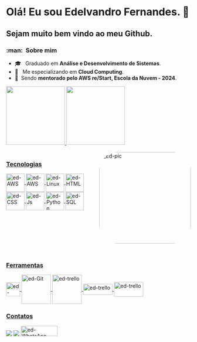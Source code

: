 # Olá! Eu sou Edelvandro Fernandes. 👋
## Sejam muito bem vindo ao meu Github.



<h3> :man: &nbsp;Sobre mim </h3>

 
- 🎓 &nbsp; Graduado em **Análise e Desenvolvimento de Sistemas**.
- 🌱 &nbsp; Me especializando em  **Cloud Computing**.
- :rocket: &nbsp;Sendo **mentorado pelo AWS re/Start, Escola da Nuvem - 2024**. 


<div style="display: inline_block">
  <a href="https://github.com/edelvandro">
  <img height="160em" src="https://github-readme-stats.vercel.app/api?username=edelvandro&show_icons=true&theme=dracula&include_all_commits=true&count_private=true">
  <img height="160em" src="https://github-readme-stats.vercel.app/api/top-langs/?username=edelvandro&layout=compact&langs_count=7&theme=dracula">
</div>
  
 <br>
  
 <a href="https://github.com/edelvandro">
 <img align="right" alt="Ed-pic" height="250" style="border-radius:50px;"
 src="https://c.tenor.com/NOYF3f82b_gAAAAC/programmer.gif">
  
  ### Tecnologias 
  
 <div style="display: inline_block">
  <img align="center" alt="ed-AWS" height="50" width="50" src="https://cdn.jsdelivr.net/gh/devicons/devicon@latest/icons/amazonwebservices/amazonwebservices-original-wordmark.svg"> 
  <img align="center" alt="ed-AWS" height="50" width="50" src="https://cdn.jsdelivr.net/gh/devicons/devicon/icons/linux/linux-original.svg">
  <img align="center" alt="ed-Linux" height="50" width="50" src="https://cdn.jsdelivr.net/gh/devicons/devicon/icons/linux/linux-original.svg">
  <img align="center" alt="ed-HTML" height="50" width="50" src="https://cdn.jsdelivr.net/gh/devicons/devicon/icons/html5/html5-original-wordmark.svg">
  <img align="center" alt="ed-CSS" height="50" width="50" src="https://cdn.jsdelivr.net/gh/devicons/devicon/icons/css3/css3-original-wordmark.svg">
  <img align="center" alt="ed-Js" height="50" width="50" src="https://cdn.jsdelivr.net/gh/devicons/devicon/icons/javascript/javascript-original.svg">
  <img align="center" alt="ed-Python" height="50" width="50" src="https://cdn.jsdelivr.net/gh/devicons/devicon/icons/python/python-original-wordmark.svg">
  <img align="center" alt="ed-SQL" height="50" width="50" src="https://cdn-icons-png.flaticon.com/512/29/29165.png">

  <svg xmlns="http://www.w3.org/2000/svg" x="0px" y="0px" width="100" height="100" viewBox="0 0 48 48">

 </div>
  

  
  <br>
  
  ### Ferramentas 
  
  <div style="display: inline_block">
   <img align="center" alt="ed-vsCode" height="38" width="38"src="https://cdn.jsdelivr.net/gh/devicons/devicon/icons/vscode/vscode-original-wordmark.svg">
   <img align="center" alt="ed-Git" height="80" width="80" src="https://cdn.jsdelivr.net/gh/devicons/devicon/icons/git/git-plain-wordmark.svg">
   <img align="center" alt="ed-trello" height="80" width="80" src="https://cdn.jsdelivr.net/gh/devicons/devicon/icons/trello/trello-plain-wordmark.svg">    
   <img align="center" alt="ed-trello" height="30" width="80" src="https://encrypted-tbn0.gstatic.com/images?q=tbn:ANd9GcTVotLFx-mnmULKiHC8VbYwjIHAs8MnKSvrOw&usqp=CAU">
   <img align="center" alt="ed-trello" height="40" width="80" src="http://kanbanmps.com/beta/wp-content/uploads/2017/10/Kanban-Logo.png"    
  </div>
  
  
   ### Contatos 

<div style="display: inline_block">
  <a href = "mailto:contato@edelvandro@gmail.com"><img src="https://img.shields.io/badge/Gmail-D14836?style=for-the-badge&logo=gmail&logoColor=white"   target="_blank"></a>
  <a href="https://www.linkedin.com/in/edelvandro" target="_blank"><img src="https://img.shields.io/badge/-LinkedIn-%230077B5?style=for-the-badge&logo=linkedin&logoColor=white" target="_blank"></a>  
  <a href="https://api.whatsapp.com/send?phone=5519991043580" alt="WhatsApp">
  <img alt="ed-WhatsApp" height="28" width="100" src="https://img.shields.io/badge/-WhatsApp-25d366?style=flat square&labelColor=25d366&logo=whatsapp&logoColor=white&link=https://api.whatsapp.com/send?phone=5519991043580&text=Entre em Contato"></a>
  </div>
